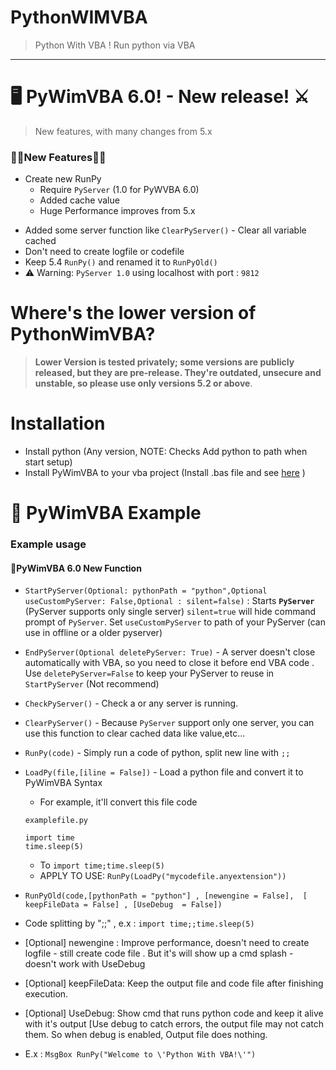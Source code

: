 # PythonWIMVBA
> Python With VBA ! Run python via VBA
---
# **🖥 PyWimVBA 6.0! - New release! ⚔**
> New features, with many changes from 5.x
### 🎉🎉**New Features**🎉🎉
- Create new RunPy
	- Require `PyServer` (1.0 for PyWVBA 6.0) 
	- Added cache value
  - Huge Performance improves from 5.x 
+ Added some server function like `ClearPyServer()` - Clear all variable cached
+ Don't need to create logfile or codefile
+ Keep 5.4 `RunPy()` and renamed it to `RunPyOld()`
+ ⚠ Warning: `PyServer 1.0` using localhost with port : `9812` 
# Where's the lower version of PythonWimVBA?
> **Lower Version is tested privately; some versions are publicly released, but they are pre-release. They're outdated, unsecure and unstable, so please use only versions 5.2 or above**.

# Installation
+ Install python (Any version, NOTE: Checks Add python to path when start setup)
+ Install PyWimVBA to your vba project (Install .bas file and see [here](https://support.tetcos.com/support/solutions/articles/14000143233-how-to-import-vba-script-bas-file-in-ms-excel-) )

# 🎨 PyWimVBA Example
### Example usage
#### 💎PyWimVBA 6.0 New Function
+ `StartPyServer(Optional: pythonPath = "python",Optional useCustomPyServer: False,Optional : silent=false)` :  Starts **`PyServer`** (PyServer supports only single server) `silent=true` will hide command prompt of `PyServer`. Set `useCustomPyServer` to path of your PyServer (can use in offline or a older pyserver)
+ `EndPyServer(Optional deletePyServer: True)` - A server doesn't close automatically with VBA, so you need to close it before end VBA code .  Use `deletePyServer=False` to keep your PyServer to reuse in `StartPyServer` (Not recommend)
+ `CheckPyServer()` - Check a or any server is running.
+ `ClearPyServer()` - Because `PyServer` support only one server, you can use this function to clear cached data like value,etc...
+ `RunPy(code)` - Simply run a code of python, split new line with `;;`
+ ``LoadPy(file,[iline = False])`` - Load a python file and convert it to PyWimVBA Syntax
  - For example, it'll convert this file code
  
  `examplefile.py`

  ```
  import time
  time.sleep(5)
  ```
  - To `import time;time.sleep(5)`
  - APPLY TO USE: `RunPy(LoadPy("mycodefile.anyextension"))`
    
+ ``RunPyOld(code,[pythonPath = "python"] , [newengine = False],  [ keepFileData = False] , [UseDebug  = False])``
+ Code splitting by ";;" , e.x : `import time;;time.sleep(5)`
+ [Optional] newengine : Improve performance, doesn't need to create logfile - still create code file . But it's will show up a cmd splash - doesn't work with UseDebug
+ [Optional] keepFileData: Keep the output file and code file after finishing execution. 
+ [Optional] UseDebug: Show cmd that runs python code and keep it alive with it's output [Use debug to catch errors, the output file may not catch them. So when debug is enabled, Output file does nothing.
+ E.x : `MsgBox RunPy("Welcome to \'Python With VBA!\'")`

